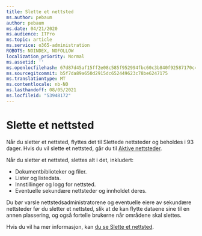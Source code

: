 ```yaml
---
title: Slette et nettsted
ms.author: pebaum
author: pebaum
ms.date: 04/21/2020
ms.audience: ITPro
ms.topic: article
ms.service: o365-administration
ROBOTS: NOINDEX, NOFOLLOW
localization_priority: Normal
ms.assetid: ''
ms.openlocfilehash: 67d87d45af15ff2e08c585f952994fbc60c3b840f92587170c45ab3c9b53c6e2
ms.sourcegitcommit: b5f7da89a650d2915dc652449623c78be6247175
ms.translationtype: MT
ms.contentlocale: nb-NO
ms.lasthandoff: 08/05/2021
ms.locfileid: "53948172"
---
```

# <a name="delete-a-site"></a>Slette et nettsted

Når du sletter et nettsted, flyttes det til Slettede nettsteder og beholdes i 93 dager. Hvis du vil slette et nettsted, går du til [Aktive nettsteder](https://admin.microsoft.com/sharepoint?page=sitemanagement&modern=true). 

Når du sletter et nettsted, slettes alt i det, inkludert:

- Dokumentbiblioteker og filer.
- Lister og listedata.
- Innstillinger og logg for nettsted.
- Eventuelle sekundære nettsteder og innholdet deres.

Du bør varsle nettstedsadministratorene og eventuelle eiere av sekundære nettsteder før du sletter et nettsted, slik at de kan flytte dataene sine til en annen plassering, og også fortelle brukerne når områdene skal slettes.

Hvis du vil ha mer informasjon, kan [du se Slette et nettsted](https://docs.microsoft.com/sharepoint/delete-site-collection).
